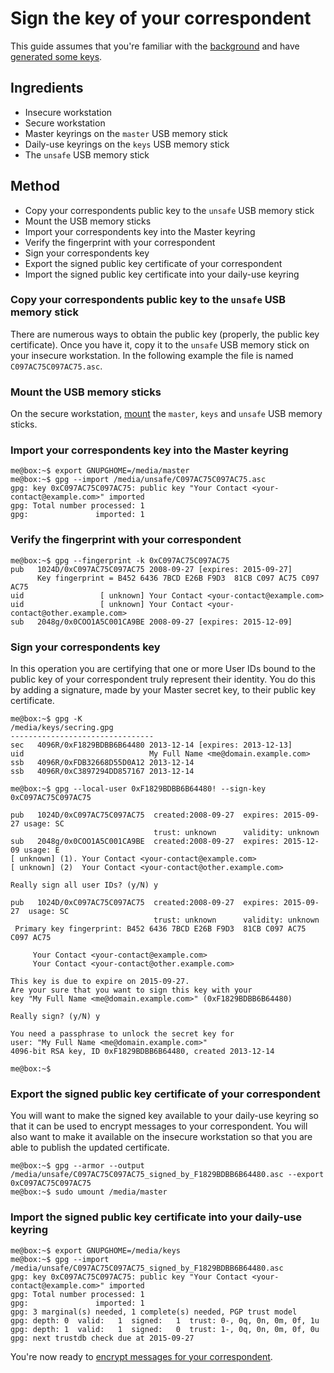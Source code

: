 # Sign the key of your correspondent

This guide assumes that you're familiar with the [background][background] and
have [generated some keys][genkey-with-detached-identity].


## Ingredients

- Insecure workstation
- Secure workstation
- Master keyrings on the `master` USB memory stick
- Daily-use keyrings on the `keys` USB memory stick
- The `unsafe` USB memory stick


## Method

- Copy your correspondents public key to the `unsafe` USB memory stick
- Mount the USB memory sticks
- Import your correspondents key into the Master keyring
- Verify the fingerprint with your correspondent
- Sign your correspondents key
- Export the signed public key certificate of your correspondent
- Import the signed public key certificate into your daily-use keyring


### Copy your correspondents public key to the `unsafe` USB memory stick

There are numerous ways to obtain the public key (properly, the public key
certificate).  Once you have it, copy it to the `unsafe` USB memory stick on
your insecure workstation.  In the following example the file is named
`C097AC75C097AC75.asc`.


### Mount the USB memory sticks

On the secure workstation, [mount][mount_usb] the `master`, `keys` and `unsafe`
USB memory sticks.


### Import your correspondents key into the Master keyring

    me@box:~$ export GNUPGHOME=/media/master
    me@box:~$ gpg --import /media/unsafe/C097AC75C097AC75.asc
    gpg: key 0xC097AC75C097AC75: public key "Your Contact <your-contact@example.com>" imported
    gpg: Total number processed: 1
    gpg:               imported: 1


### Verify the fingerprint with your correspondent

    me@box:~$ gpg --fingerprint -k 0xC097AC75C097AC75
    pub   1024D/0xC097AC75C097AC75 2008-09-27 [expires: 2015-09-27]
          Key fingerprint = B452 6436 7BCD E26B F9D3  81CB C097 AC75 C097 AC75
    uid                 [ unknown] Your Contact <your-contact@example.com>
    uid                 [ unknown] Your Contact <your-contact@other.example.com>
    sub   2048g/0x0COO1A5C001CA9BE 2008-09-27 [expires: 2015-12-09]


### Sign your correspondents key

In this operation you are certifying that one or more User IDs bound to the
public key of your correspondent truly represent their identity. You do this by
adding a signature, made by your Master secret key, to their public key
certificate.

    me@box:~$ gpg -K
    /media/keys/secring.gpg
    --------------------------------
    sec   4096R/0xF1829BDBB6B64480 2013-12-14 [expires: 2013-12-13]
    uid                            My Full Name <me@domain.example.com>
    ssb   4096R/0xFDB32668D55D0A12 2013-12-14
    ssb   4096R/0xC3897294DD857167 2013-12-14

    me@box:~$ gpg --local-user 0xF1829BDBB6B64480! --sign-key 0xC097AC75C097AC75

    pub   1024D/0xC097AC75C097AC75  created:2008-09-27  expires: 2015-09-27 usage: SC
                                    trust: unknown      validity: unknown
    sub   2048g/0x0COO1A5C001CA9BE  created:2008-09-27  expires: 2015-12-09 usage: E
    [ unknown] (1). Your Contact <your-contact@example.com>
    [ unknown] (2)  Your Contact <your-contact@other.example.com>

    Really sign all user IDs? (y/N) y

    pub   1024D/0xC097AC75C097AC75  created:2008-09-27  expires: 2015-09-27  usage: SC
                                    trust: unknown      validity: unknown
     Primary key fingerprint: B452 6436 7BCD E26B F9D3  81CB C097 AC75 C097 AC75

         Your Contact <your-contact@example.com>
         Your Contact <your-contact@other.example.com>

    This key is due to expire on 2015-09-27.
    Are your sure that you want to sign this key with your
    key "My Full Name <me@domain.example.com>" (0xF1829BDBB6B64480)

    Really sign? (y/N) y

    You need a passphrase to unlock the secret key for
    user: "My Full Name <me@domain.example.com>"
    4096-bit RSA key, ID 0xF1829BDBB6B64480, created 2013-12-14

    me@box:~$


### Export the signed public key certificate of your correspondent

You will want to make the signed key available to your daily-use keyring so
that it can be used to encrypt messages to your correspondent.  You will also
want to make it available on the insecure workstation so that you are able to
publish the updated certificate.

    me@box:~$ gpg --armor --output /media/unsafe/C097AC75C097AC75_signed_by_F1829BDBB6B64480.asc --export 0xC097AC75C097AC75
    me@box:~$ sudo umount /media/master


### Import the signed public key certificate into your daily-use keyring

    me@box:~$ export GNUPGHOME=/media/keys
    me@box:~$ gpg --import /media/unsafe/C097AC75C097AC75_signed_by_F1829BDBB6B64480.asc
    gpg: key 0xC097AC75C097AC75: public key "Your Contact <your-contact@example.com>" imported
    gpg: Total number processed: 1
    gpg:               imported: 1
    gpg: 3 marginal(s) needed, 1 complete(s) needed, PGP trust model
    gpg: depth: 0  valid:   1  signed:   1  trust: 0-, 0q, 0n, 0m, 0f, 1u
    gpg: depth: 1  valid:   1  signed:   0  trust: 1-, 0q, 0n, 0m, 0f, 0u
    gpg: next trustdb check due at 2015-09-27

You're now ready to [encrypt messages for your correspondent][sign_encrypt].


[background]: background.md
[genkey-with-detached-identity]: genkey-with-detached-identity.md
[mount_usb]: mount_usb.md
[sign_encrypt]: sign_encrypt.md
